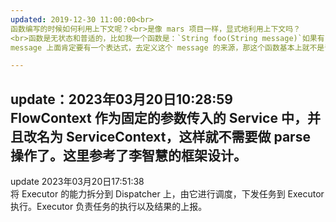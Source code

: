 ```yaml
---
updated: 2019-12-30 11:00:00<br>
函数编写的时候如何利用上下文呢？<br>是像 mars 项目一样，显式地利用上下文吗？
<br>函数是无状态和普适的，比如我一个函数是：`String foo(String message)`如果有 Context 和流程的概念，我就需要确定这个 message 参数是怎么来的。
message 上面肯定要有一个表达式，去定义这个 message 的来源，那这个函数基本上就不是普适的了，因为它的来源就是固定的了。

---
```

update：2023年03月20日10:28:59<br>
FlowContext 作为固定的参数传入的 Service 中，并且改名为 ServiceContext，这样就不需要做 parse 操作了。这里参考了李智慧的框架设计。
---
update 2023年03月20日17:51:38
<br>
将 Executor 的能力拆分到 Dispatcher 上，由它进行调度，下发任务到 Executor 执行。Executor 负责任务的执行以及结果的上报。